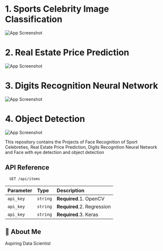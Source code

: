 # 1. Sports Celebrity Image Classification
![App Screenshot](https://miro.medium.com/max/882/1*Pue1k4UU9YFf8DQEmzsRog.png)

# 2. Real Estate Price Prediction 
![App Screenshot](https://encrypted-tbn0.gstatic.com/images?q=tbn:ANd9GcRTe7bqg57YmRdqrMF4HiOzhV-L0X1Ok-KdYg&usqp=CAU)

# 3. Digits Recognition Neural Network
![App Screenshot](https://encrypted-tbn0.gstatic.com/images?q=tbn:ANd9GcSvZhtG04y5_vb6sviA7IoqUYthZKMlAoVHug&usqp=CAU)

# 4. Object Detection
![App Screenshot](https://developer-blogs.nvidia.com/wp-content/uploads/2021/02/Santana-row_Audi_thickerbbox-2-1.jpg)


This repository contains the Projects of Face Recognition of Sport Celebreties, Real Estate Price Prediction, Digits Recognition Neural Network and Face with eye detection and object detection
## API Reference


```http
  GET /api/items
```

| Parameter | Type     | Description                |
| :-------- | :------- | :------------------------- |
| `api_key` | `string` | **Required**.1. OpenCV |
| `api_key` | `string` | **Required**.2. Regression
| `api_key` | `string` | **Required**.3. Keras





## 🚀 About Me
Aspiring Data Scientist







